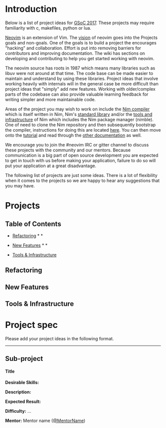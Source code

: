 # Introduction
Below is a list of project ideas for [GSoC 2017](https://developers.google.com/open-source/gsoc/). These projects may require familiarity with c, makefiles, python or lua.

[Neovim](https://neovim.io/) is an extension of Vim. The [vision](https://neovim.io/charter/) of neovim goes into the Projects goals and non-goals. One of the goals is to build a project the encourages "hacking" and collaboration. Effort is put into removing barriers for contributors and improving documentation. The wiki has sections on developing and contributing to help you get started working with neovim.

The neovim source has roots in 1987 which means many libraries such as libuv were not around at that time. The code base can be made easier to maintain and understand by using these libraries. Project ideas that involve working heavily with internals will in the general case be more difficult than project ideas that "simply" add new features. Working with older/complex parts of the codebase can also provide valuable learning feedback for writing simpler and more maintainable code. 

Areas of the project you may wish to work on include the [Nim compiler](#wiki-nim-compiler) which is itself written in Nim, Nim's [standard library](#wiki-standard-library) and/or the [tools and infrastructure](#wiki-tools--infrastructure) of Nim which includes the Nim package manager (nimble). One of need to clone the Nim repository and then subsequently bootstrap the compiler, instructions for doing this are located [here](https://github.com/Araq/Nim#compiling). You can then move onto the [tutorial](http://nim-lang.org/tut1.html) and read through the [other documentation](http://nim-lang.org/documentation.html) as well.

We encourage you to join the #neovim IRC or gitter channel to discuss these projects with the community and our mentors. Because communication is a big part of open source development you are expected to get in touch with us before making your application, failure to do so will put your application at a great disadvantage.

The following list of projects are just some ideas. There is a lot of flexibility when it comes to the projects so we are happy to hear any suggestions that you may have.

# Projects

## Table of Contents
  * [Refactoring](#refactoring)
      * 
      * 
    
  * [New Features](#new-features)
      * 
      * 

  * [Tools &amp; Infrastructure](#tools--infrastructure)

## Refactoring

## New Features

## Tools & Infrastructure

# Project spec



Please add your project ideas in the following format.

___
## Sub-project

#### Title

**Desirable Skills:**

**Description:**

**Expected Result:**

**Difficulty:** ...

**Mentor:** Mentor name ([@MentorName](http://github.com/MentorName))